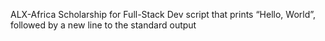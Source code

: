 ALX-Africa Scholarship for Full-Stack Dev
script that prints “Hello, World”, followed by a new line to the standard output
